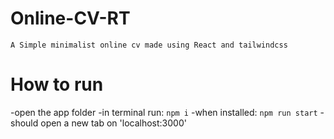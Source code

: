 # Online-CV-RT
    A Simple minimalist online cv made using React and tailwindcss

# How to run

-open the app folder
-in terminal run: ` npm i `
-when installed: ` npm run start `
-should open a new tab on 'localhost:3000'